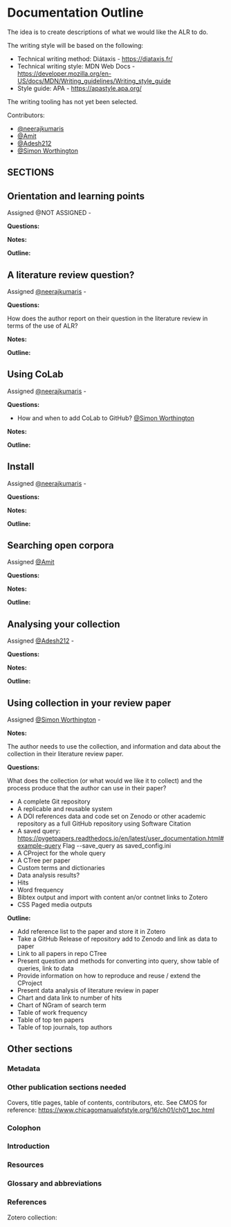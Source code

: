 # Documentation Outline

The idea is to create descriptions of what we would like the ALR to do.

The writing style will be based on the following:

 - Technical writing method: Diátaxis - https://diataxis.fr/
 - Technical writing style: MDN Web Docs - https://developer.mozilla.org/en-US/docs/MDN/Writing_guidelines/Writing_style_guide
 - Style guide: APA - https://apastyle.apa.org/

The writing tooling has not yet been selected.

Contributors:

 - [@neerajkumaris](https://github.com/neerajkumaris)
 - [@Amit](https://github.com/ydv-amit-ydv)
 - [@Adesh212](https://github.com/Adesh212)
 - [@Simon Worthington](https://github.com/mrchristian)

## SECTIONS

## Orientation and learning points

Assigned @NOT ASSIGNED - 

**Questions:** 

**Notes:** 

**Outline:**

## A literature review question?

Assigned [@neerajkumaris](https://github.com/neerajkumaris) - 

**Questions:** 

How does the author report on their question in the literature review in terms of the use of ALR?

**Notes:** 

**Outline:**

## Using CoLab

Assigned [@neerajkumaris](https://github.com/neerajkumaris) - 

**Questions:** 

- How and when to add CoLab to GitHub? [@Simon Worthington](https://github.com/mrchristian)

**Notes:** 

**Outline:**

## Install

Assigned [@neerajkumaris](https://github.com/neerajkumaris) - 

**Questions:** 

**Notes:** 

**Outline:**

## Searching open corpora

Assigned [@Amit](https://github.com/ydv-amit-ydv) 

**Questions:** 

**Notes:** 

**Outline:**

## Analysing your collection

Assigned [@Adesh212](https://github.com/Adesh212) -

**Questions:** 

**Notes:** 

**Outline:**

## Using collection in your review paper

Assigned [@Simon Worthington](https://github.com/mrchristian) -

**Notes:** 

The author needs to use the collection, and information and data about the collection in their literature review paper. 

**Questions:** 

What does the collection (or what would we like it to collect) and the process produce that the author can use in their paper?

 - A complete Git repository
 - A replicable and reusable system
 - A DOI references data and code set on Zenodo or other academic repository as a full GitHub repository using Software Citation
 - A saved query: https://pygetpapers.readthedocs.io/en/latest/user_documentation.html#example-query Flag --save_query as saved_config.ini
 - A CProject for the whole query
 - A CTree per paper
 - Custom terms and dictionaries
 - Data analysis results?
  - Hits
  - Word frequency
 - Bibtex output and import with content an/or contnet links to Zotero
 - CSS Paged media outputs

**Outline:**

 - Add reference list to the paper and store it in Zotero
 - Take a GitHub Release of repository add to Zenodo and link as data to paper
 - Link to all papers in repo CTree
 - Present question and methods for converting into query, show table of queries, link to data
 - Provide information on how to reproduce and reuse / extend the CProject
 - Present data analysis of literature review in paper
  - Chart and data link to number of hits
  - Chart of NGram of search term
  - Table of work frequency
  - Table of top ten papers
  - Table of top journals, top authors

## Other sections

### Metadata

### Other publication sections needed

Covers, title pages, table of contents, contributors, etc. See CMOS for reference: https://www.chicagomanualofstyle.org/16/ch01/ch01_toc.html

### Colophon

### Introduction

### Resources

### Glossary and abbreviations

### References

Zotero collection: 




